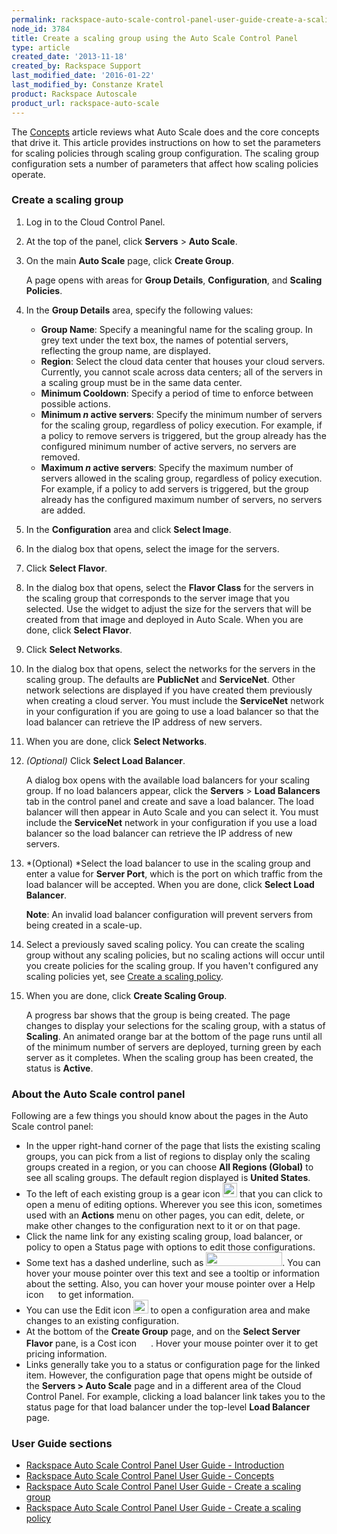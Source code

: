 ```yaml
---
permalink: rackspace-auto-scale-control-panel-user-guide-create-a-scaling-group/
node_id: 3784
title: Create a scaling group using the Auto Scale Control Panel
type: article
created_date: '2013-11-18'
created_by: Rackspace Support
last_modified_date: '2016-01-22'
last_modified_by: Constanze Kratel
product: Rackspace Autoscale
product_url: rackspace-auto-scale
---
```


The
[Concepts](/how-to/rackspace-auto-scale-control-panel-user-guide-concepts "Concepts") article
reviews what Auto Scale does and the core concepts that drive it. This
article provides instructions on how to set the parameters for scaling
policies through scaling group configuration. The scaling group
configuration sets a number of parameters that affect how scaling
policies operate.

### Create a scaling group

1.  Log in to the Cloud Control Panel.

2.  At the top of the panel, click **Servers** > **Auto Scale**.

3.  On the main **Auto Scale** page, click **Create Group**.

    A page opens with areas for **Group Details**, **Configuration**,
    and **Scaling Policies**.

4.  In the **Group Details** area, specify the following values:
    -   **Group Name**: Specify a meaningful name for the scaling group.
        In grey text under the text box, the names of potential servers,
        reflecting the group name, are displayed.
    -   **Region**: Select the cloud data center that houses your
        cloud servers. Currently, you cannot scale across data centers;
        all of the servers in a scaling group must be in the same
        data center.
    -   **Minimum Cooldown**: Specify a period of time to enforce
        between possible actions.
    -   **Minimum *n* active servers**: Specify the minimum number of
        servers for the scaling group, regardless of policy execution.
        For example, if a policy to remove servers is triggered, but the
        group already has the configured minimum number of active
        servers, no servers are removed.
    -   **Maximum *n* active servers**: Specify the maximum number of
        servers allowed in the scaling group, regardless of
        policy execution. For example, if a policy to add servers is
        triggered, but the group already has the configured maximum
        number of servers, no servers are added.

5.  In the **Configuration** area and click **Select Image**.
6.  In the dialog box that opens, select the image for the servers.
7.  Click **Select Flavor**.
8.  In the dialog box that opens, select the **Flavor Class** for the
    servers in the scaling group that corresponds to the server image
    that you selected. Use the widget to adjust the size for the servers
    that will be created from that image and deployed in Auto Scale.
    When you are done, click **Select Flavor**.
9.  Click **Select Networks**.
10. In the dialog box that opens, select the networks for the servers in
    the scaling group. The defaults are **PublicNet** and
    **ServiceNet**. Other network selections are displayed if you have
    created them previously when creating a cloud server. You must
    include the **ServiceNet** network in your
    configuration if you are going to use a load balancer so that the
    load balancer can retrieve the IP address of new servers.</span>
11. When you are done, click **Select Networks**.
12. *(Optional)* Click **Select Load Balancer**.

    A dialog box opens with the available load balancers for your
    scaling group. If no load balancers appear, click the **Servers** >
    **Load Balancers** tab in the control panel and create and save a
    load balancer. The load balancer will then appear in Auto Scale and
    you can select it. You must include the **ServiceNet** network in your
    configuration if you use a load balancer so the load balancer can
    retrieve the IP address of new servers.

13. *(Optional) *Select the load balancer to use in the scaling group
    and enter a value for **Server Port**, which is the port on which
    traffic from the load balancer will be accepted. When you are done,
    click **Select Load Balancer**.

    **Note**: An invalid load balancer configuration will prevent
    servers from being created in a scale-up.

14. Select a previously saved scaling policy. You can create the scaling
    group without any scaling policies, but no scaling actions will
    occur until you create policies for the scaling group. If you
    haven't configured any scaling policies yet, see [Create a scaling
    policy](/how-to/rackspace-auto-scale-control-panel-user-guide-create-a-scaling-policy).

15. When you are done, click **Create Scaling Group**.

    A progress bar shows that the group is being created. The page
    changes to display your selections for the scaling group, with a
    status of **Scaling**. An animated orange bar at the bottom of the
    page runs until all of the minimum number of servers are deployed,
    turning green by each server as it completes. When the scaling group
    has been created, the status is **Active**.

### About the Auto Scale control panel

Following are a few things you should know about the pages in the Auto Scale control panel:

-   In the upper right-hand corner of the page that lists the existing
    scaling groups, you can pick from a list of regions to display only
    the scaling groups created in a region, or you can choose **All
    Regions (Global)** to see all scaling groups. The default region
    displayed is **United States**.
-   To the left of each existing group is a gear icon
    <img src="{% asset_path rackspace-auto-scale/rackspace-auto-scale-control-panel-user-guide-create-a-scaling-group/image013.png %}" width="23" height="23" />
    that you can click to open a menu of editing options. Wherever you
    see this icon, sometimes used with an **Actions** menu on other
    pages, you can edit, delete, or make other changes to the
    configuration next to it or on that page.
-   Click the name link for any existing scaling group, load balancer,
    or policy to open a Status page with options to edit
    those configurations.
-   Some text has a dashed underline, such as
    <img src="{% asset_path rackspace-auto-scale/rackspace-auto-scale-control-panel-user-guide-create-a-scaling-group/image015.png %}" width="122" height="22" />.
    You can hover your mouse pointer over this text and see a tooltip or
    information about the setting. Also, you can hover your mouse
    pointer over a Help icon
    <img src="{% asset_path rackspace-auto-scale/rackspace-auto-scale-control-panel-user-guide-create-a-scaling-group/image017.png %}" width="15" height="14" />
    to get information.
-   You can use the Edit icon
    <img src="{% asset_path rackspace-auto-scale/rackspace-auto-scale-control-panel-user-guide-create-a-scaling-group/image019.png %}" width="24" height="22" />
    to open a configuration area and make changes to an
    existing configuration.
-   At the bottom of the **Create Group** page, and on the **Select
    Server Flavor** pane, is a Cost icon
    <img src="{% asset_path rackspace-auto-scale/rackspace-auto-scale-control-panel-user-guide-create-a-scaling-group/image021.png %}" width="19" height="16" />.
    Hover your mouse pointer over it to get pricing information.
-   Links generally take you to a status or configuration page for the
    linked item. However, the configuration page that opens might be
    outside of the **Servers > Auto Scale** page and in a different
    area of the Cloud Control Panel. For example, clicking a load
    balancer link takes you to the status page for that load balancer
    under the top-level **Load Balancer** page.


### User Guide sections

-   [Rackspace Auto Scale Control Panel User Guide -
    Introduction](/how-to/rackspace-auto-scale-control-panel-user-guide-introduction "Introduction")
-   [Rackspace Auto Scale Control Panel User Guide -
    Concepts](/how-to/rackspace-auto-scale-control-panel-user-guide-concepts "Concepts")
-   [Rackspace Auto Scale Control Panel User Guide - Create a scaling
    group](/how-to/rackspace-auto-scale-control-panel-user-guide-create-a-scaling-group "Creating Scaling Groups")
-   [Rackspace Auto Scale Control Panel User Guide - Create a scaling
    policy](http://rackspace.com/how-to/rackspace-auto-scale-control-panel-user-guide-create-a-scaling-policy "Creating Scaling Policies")
